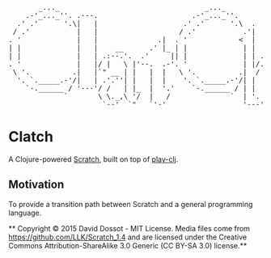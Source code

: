 <pre>
       _..._                                  _..._                  
    .-'_..._''. .---.                      .-'_..._''.               
  .' .'      '.\|   |                    .' .'      '.\  .           
 / .'           |   |                   / .'           .'|           
. '             |   |              .|  . '            <  |           
| |             |   |    __      .' |_ | |             | |           
| |             |   | .:--.'.  .'     || |             | | .'''-.    
. '             |   |/ |   \ |'--.  .-'. '             | |/.'''. \   
 \ '.          .|   |`" __ | |   |  |   \ '.          .|  /    | |   
  '. `._____.-'/|   | .'.''| |   |  |    '. `._____.-'/| |     | |   
    `-.______ / '---'/ /   | |_  |  '.'    `-.______ / | |     | |   
             `       \ \._,\ '/  |   /              `  | '.    | '.  
                      `--'  `"   `'-'                  '---'   '---' 
</pre>

# Clatch

A Clojure-powered [Scratch](https://scratch.mit.edu/), built on top of [play-clj](https://github.com/oakes/play-clj).

## Motivation

To provide a transition path between Scratch and a general programming language.


** Copyright © 2015 David Dossot - MIT License. Media files come from https://github.com/LLK/Scratch_1.4 and are licensed under the Creative Commons Attribution-ShareAlike 3.0 Generic (CC BY-SA 3.0) license.**

